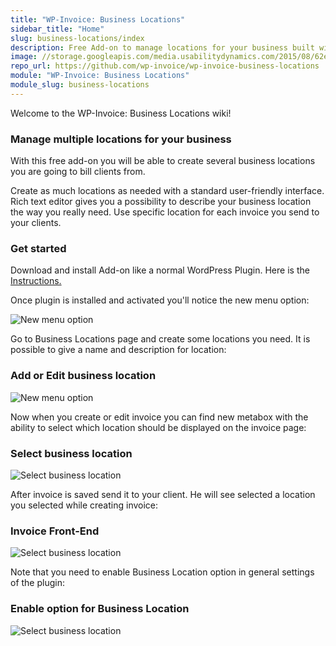 ```yaml
---
title: "WP-Invoice: Business Locations"
sidebar_title: "Home"
slug: business-locations/index
description: Free Add-on to manage locations for your business built with WP-Invoice plugin. 
image: //storage.googleapis.com/media.usabilitydynamics.com/2015/08/62e98509-wpinvoice-extension-business_locations-icon-300x300.png
repo_url: https://github.com/wp-invoice/wp-invoice-business-locations
module: "WP-Invoice: Business Locations"
module_slug: business-locations
---
```


Welcome to the WP-Invoice: Business Locations wiki!

### Manage multiple locations for your business

With this free add-on you will be able to create several business locations you are going to bill clients from.

Create as much locations as needed with a standard user-friendly interface. Rich text editor gives you a possibility to describe your business location the way you really need. Use specific location for each invoice you send to your clients.

### Get started

Download and install Add-on like a normal WordPress Plugin. Here is the [Instructions.](https://www.usabilitydynamics.com/docs/products-installation)

Once plugin is installed and activated you'll notice the new menu option:

![New menu option](https://storage.googleapis.com/media.usabilitydynamics.com/2015/08/b1e74f64-4c1c3cbb8c.jpg "New menu option")

Go to Business Locations page and create some locations you need. It is possible to give a name and description for location:

### Add or Edit business location

![New menu option](https://storage.googleapis.com/media.usabilitydynamics.com/2015/08/58dfc772-2b96a98530.jpg "New menu option")

Now when you create or edit invoice you can find new metabox with the ability to select which location should be displayed on the invoice page:

### Select business location

![Select business location](https://storage.googleapis.com/media.usabilitydynamics.com/2015/08/4edde2e5-qvrwwvktey9mrx.jpg "Select business location")

After invoice is saved send it to your client. He will see selected a location you selected while creating invoice:

### Invoice Front-End

![Select business location](https://storage.googleapis.com/media.usabilitydynamics.com/2015/08/d851c23f-42202f61c4.jpg "Select business location")

Note that you need to enable Business Location option in general settings of the plugin:

### Enable option for Business Location

![Select business location](https://storage.googleapis.com/media.usabilitydynamics.com/2015/08/84f85bc3-6206baf7f3.jpg "Select business location")